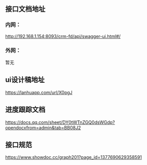 ## 接口文档地址
### 内网：
http://192.168.1.154:8093/crm-fd/api/swagger-ui.html#/
### 外网：
暂无

## ui设计稿地址
https://lanhuapp.com/url/X0pgJ

## 进度跟踪文档
https://docs.qq.com/sheet/DY0tWTnZGQ0dsWGdp?opendocxfrom=admin&tab=BB08J2

## 接口规范
https://www.showdoc.cc/graph201?page_id=1377690629358591
